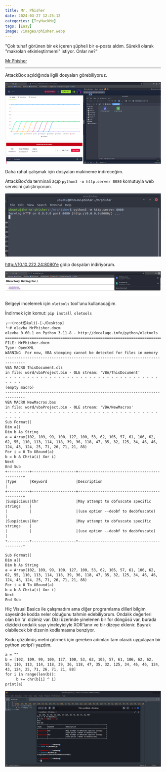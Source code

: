 ```yaml
---
title: Mr. Phisher
date: 2024-03-27 12:25:12  
categories: [TryHackMe]
tags: [Easy]
image: /images/phisher.webp
---
```


"Çok tuhaf görünen bir ek içeren şüpheli bir e-posta aldım. Sürekli olarak "makroları etkinleştirmemi" istiyor. Onlar ne?"


<a href="https://tryhackme.com/r/room/mrphisher">Mr.Phisher</a>

---

AttackBox açıldığında ilgili dosyaları görebiliyoruz.

![](https://github.com/umutsaglam/CTF-Writeups/blob/main/TryHackMe/Phisher/images/1.png?raw=true)

Daha rahat çalışmak için dosyaları makineme indireceğim.

AttackBox'da terminali açıp `python3 -m http.server 8080` komutuyla web servisini çalıştırıyorum.

![](https://github.com/umutsaglam/CTF-Writeups/blob/main/TryHackMe/Phisher/images/2.png?raw=true)

http://10.10.222.24:8080'e gidip dosyaları indiriyorum.

![](https://github.com/umutsaglam/CTF-Writeups/blob/main/TryHackMe/Phisher/images/3.png?raw=true)

Belgeyi incelemek için `oletools` tool'unu kullanacağım.

İndirmek için komut: `pip install oletools`

````console
┌──(root㉿kali)-[~/Desktop]
└─# olevba MrPhisher.docm 
olevba 0.60.1 on Python 3.11.8 - http://decalage.info/python/oletools
===============================================================================
FILE: MrPhisher.docm
Type: OpenXML
WARNING  For now, VBA stomping cannot be detected for files in memory
-------------------------------------------------------------------------------
VBA MACRO ThisDocument.cls 
in file: word/vbaProject.bin - OLE stream: 'VBA/ThisDocument'
- - - - - - - - - - - - - - - - - - - - - - - - - - - - - - - - - - - - - - - 
(empty macro)
-------------------------------------------------------------------------------
VBA MACRO NewMacros.bas 
in file: word/vbaProject.bin - OLE stream: 'VBA/NewMacros'
- - - - - - - - - - - - - - - - - - - - - - - - - - - - - - - - - - - - - - - 
Sub Format()
Dim a()
Dim b As String
a = Array(102, 109, 99, 100, 127, 100, 53, 62, 105, 57, 61, 106, 62, 62, 55, 110, 113, 114, 118, 39, 36, 118, 47, 35, 32, 125, 34, 46, 46, 124, 43, 124, 25, 71, 26, 71, 21, 88)
For i = 0 To UBound(a)
b = b & Chr(a(i) Xor i)
Next
End Sub
+----------+--------------------+---------------------------------------------+
|Type      |Keyword             |Description                                  |
+----------+--------------------+---------------------------------------------+
|Suspicious|Chr                 |May attempt to obfuscate specific strings    |
|          |                    |(use option --deobf to deobfuscate)          |
|Suspicious|Xor                 |May attempt to obfuscate specific strings    |
|          |                    |(use option --deobf to deobfuscate)          |
+----------+--------------------+---------------------------------------------+
````

````
Sub Format()
Dim a()
Dim b As String
a = Array(102, 109, 99, 100, 127, 100, 53, 62, 105, 57, 61, 106, 62, 62, 55, 110, 113, 114, 118, 39, 36, 118, 47, 35, 32, 125, 34, 46, 46, 124, 43, 124, 25, 71, 26, 71, 21, 88)
For i = 0 To UBound(a)
b = b & Chr(a(i) Xor i)
Next
End Sub
````

Hiç Visual Basics ile çalışmadım ama diğer programlama dilleri bilgim sayesinde kodda neler olduğunu tahmin edebiliyorum. Ondalık değerleri olan bir 'a' dizimiz var. Dizi üzerinde yinelenen bir for döngüsü var, burada dizideki ondalık sayı yineleyiciyle XOR'lanır ve bir dizeye eklenir. Bayrak olabilecek bir dizenin kodlamasına benziyor.

Kodu çözülmüş metni görmek için gereken adımları tam olarak uygulayan bir python script'i yazdım.

````console
a = ""
b = [102, 109, 99, 100, 127, 100, 53, 62, 105, 57, 61, 106, 62, 62, 55, 110, 113, 114, 118, 39, 36, 118, 47, 35, 32, 125, 34, 46, 46, 124, 43, 124, 25, 71, 26, 71, 21, 88]
for i in range(len(b)):
     b += chr(b[i] ^ i)
print(a)
````

![](https://github.com/umutsaglam/CTF-Writeups/blob/main/TryHackMe/Phisher/images/4.png?raw=true)


